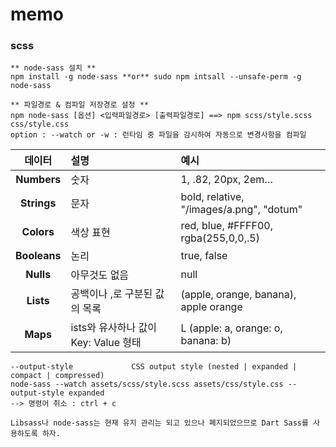 # memo

### scss

``` 
** node-sass 설치 **
npm install -g node-sass **or** sudo npm intsall --unsafe-perm -g node-sass   
```
```
** 파일경로 & 컴파일 저장경로 설정 **
npm node-sass [옵션] <입력파일경로> [출력파일경로] ==> npm scss/style.scss css/style.css
option : --watch or -w : 런타임 중 파일을 감시하여 자동으로 변경사항을 컴파일
```
|  데이터  |  설명  |  예시  |
|:------:|:------|:------|
|  __Numbers__  |  숫자  |  1, .82, 20px, 2em…  |
|  __Strings__  |  문자  |  bold, relative, "/images/a.png", "dotum"  |
|  __Colors__  |  색상 표현  |  red, blue, #FFFF00, rgba(255,0,0,.5)  |
|  __Booleans__  |  논리  |  true, false  |
|  __Nulls__  |  아무것도 없음  |  null  |
|  __Lists__  |  공백이나 ,로 구분된 값의 목록  |  (apple, orange, banana), apple orange  |
|  __Maps__  |  ists와 유사하나 값이 Key: Value 형태  |  L	(apple: a, orange: o, banana: b)  |

```
--output-style             CSS output style (nested | expanded | compact | compressed)
node-sass --watch assets/scss/style.scss assets/css/style.css --output-style expanded
--> 명령어 취소 : ctrl + c
```

```
Libsass나 node-sass는 현재 유지 관리는 되고 있으나 폐지되었으므로 Dart Sass를 사용하도록 하자.
```
